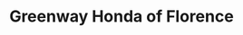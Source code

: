 ---
title: "Greenway Honda of Florence"
url: /florence/greenway-honda-of-florence/
shop: Autohaus
---